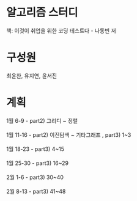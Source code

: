 # 알고리즘 스터디
책: 이것이 취업을 위한 코딩 테스트다 - 나동빈 저

# 구성원

최윤찬, 유지연, 윤서진

# 계획

1월 6-9 - part2) 그리디 ~ 정렬<br></br>
1월 11-16 - part2) 이진탐색 ~ 기타그래프 , part3) 1~3<br></br>
1월 18-23 - part3) 4~15<br></br>
1월 25-30 - part3) 16~29<br></br>
2월 1-6 - part3) 30~40<br></br>
2월 8-13 - part3) 41~48
